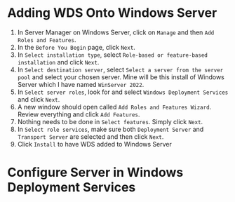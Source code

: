 # Adding WDS Onto Windows Server

1. In Server Manager on Windows Server, click on `Manage` and then `Add Roles and Features`.
2. In the `Before You Begin` page, click `Next`.
3. In `Select installation type`, select `Role-based or feature-based installation` and click `Next`.
4. In `Select destination server`, select `Select a server from the server pool` and select your chosen server. Mine will be this install of Windows Server which I have named `WinServer 2022`.
5. In `Select server roles`, look for and select `Windows Deployment Services` and click `Next`.
6. A new window should open called `Add Roles and Features Wizard`. Review everything and click `Add Features`.
7. Nothing needs to be done in `Select features`. Simply click `Next`.
8. In `Select role services`, make sure both `Deployment Server` and `Transport Server` are selected and then click `Next`.
9. Click `Install` to have WDS added to Windows Server

# Configure Server in Windows Deployment Services
